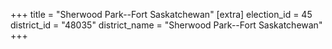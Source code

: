 +++
title = "Sherwood Park--Fort Saskatchewan"
[extra]
election_id = 45
district_id = "48035"
district_name = "Sherwood Park--Fort Saskatchewan"
+++
